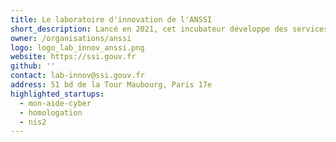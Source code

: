```yaml
---
title: Le laboratoire d'innovation de l'ANSSI
short_description: Lancé en 2021, cet incubateur développe des services pour accroître l’impact des <span class="fr-text--bold">politiques cyber</span> portées par l’ANSSI.
owner: /organisations/anssi
logo: logo_lab_innov_anssi.png
website: https://ssi.gouv.fr
github: ''
contact: lab-innov@ssi.gouv.fr
address: 51 bd de la Tour Maubourg, Paris 17e
highlighted_startups:
  - mon-aide-cyber
  - homologation
  - nis2
---
```

